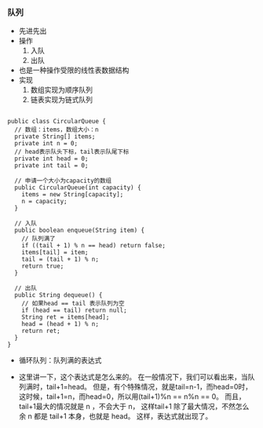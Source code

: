 ### 队列
 * 先进先出
 * 操作
   1. 入队
   2. 出队
 * 也是一种操作受限的线性表数据结构
 * 实现
   1. 数组实现为顺序队列
   2. 链表实现为链式队列
   
   
 
``` 

public class CircularQueue {
  // 数组：items，数组大小：n
  private String[] items;
  private int n = 0;
  // head表示队头下标，tail表示队尾下标
  private int head = 0;
  private int tail = 0;

  // 申请一个大小为capacity的数组
  public CircularQueue(int capacity) {
    items = new String[capacity];
    n = capacity;
  }

  // 入队
  public boolean enqueue(String item) {
    // 队列满了
    if ((tail + 1) % n == head) return false;
    items[tail] = item;
    tail = (tail + 1) % n;
    return true;
  }

  // 出队
  public String dequeue() {
    // 如果head == tail 表示队列为空
    if (head == tail) return null;
    String ret = items[head];
    head = (head + 1) % n;
    return ret;
  }
}
```
 * 循环队列：队列满的表达式
  + 这里讲一下，这个表达式是怎么来的。
  在一般情况下，我们可以看出来，当队列满时，tail+1=head。
  但是，有个特殊情况，就是tail=n-1，而head=0时，
  这时候，tail+1=n，而head=0，所以用(tail+1)%n == n%n == 0。
  而且，tail+1最大的情况就是 n ，不会大于 n，
  这样tail+1 除了最大情况，不然怎么余 n 都是 tail+1 本身，也就是 head。
  这样，表达式就出现了。
